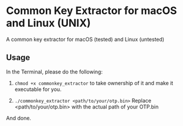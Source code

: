 # Common Key Extractor for macOS and Linux (UNIX)
A common key extractor for macOS (tested) and Linux (untested)

## Usage
In the Terminal, please do the following:

1. `chmod +x commonkey_extractor` to take ownership of it and make it executable for you.

2. `./commonkey_extractor <path/to/your/otp.bin>` Replace <path/to/your/otp.bin> with the actual path of your OTP.bin

And done.